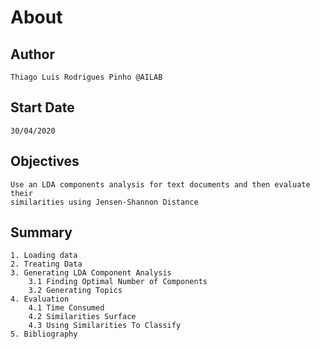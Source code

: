 # About

## Author

    Thiago Luis Rodrigues Pinho @AILAB 

## Start Date

    30/04/2020

## Objectives

    Use an LDA components analysis for text documents and then evaluate their
    similarities using Jensen-Shannon Distance

## Summary

    1. Loading data
    2. Treating Data
    3. Generating LDA Component Analysis
        3.1 Finding Optimal Number of Components
        3.2 Generating Topics
    4. Evaluation
        4.1 Time Consumed
        4.2 Similarities Surface
        4.3 Using Similarities To Classify
    5. Bibliography


